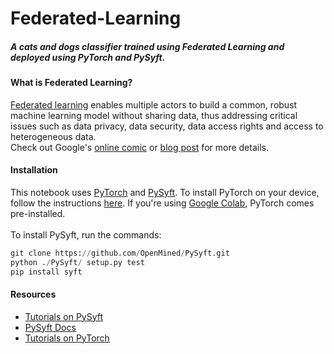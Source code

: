 # Federated-Learning

#####        A cats and dogs classifier trained using Federated Learning and deployed using PyTorch and PySyft.

#### What is Federated Learning?
  [Federated learning](https://en.wikipedia.org/wiki/Federated_learning) enables multiple actors to build a common, robust machine learning model without sharing data, thus addressing critical issues such as data privacy, data security, data access rights and access to heterogeneous data.<br /> Check out Google's [online comic](https://federated.withgoogle.com) or [blog post](https://ai.googleblog.com/2017/04/federated-learning-collaborative.html) for more details.

#### Installation

  This notebook uses [PyTorch](https://pytorch.org/) and [PySyft](https://github.com/OpenMined/PySyft). 
To install PyTorch on your device, follow the instructions [here](https://pytorch.org/get-started/locally/). If you're using [Google Colab](https://colab.research.google.com/), PyTorch comes pre-installed.<br /><br />
To install PySyft, run the commands:
```python
git clone https://github.com/OpenMined/PySyft.git
python ./PySyft/ setup.py test
pip install syft
```

#### Resources
* [Tutorials on PySyft](https://github.com/OpenMined/PySyft/tree/master/examples/tutorials)
* [PySyft Docs](https://pysyft.readthedocs.io)
* [Tutorials on PyTorch](https://pytorch.org/tutorials/)
